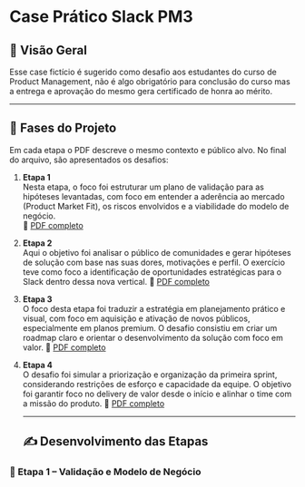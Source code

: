# Case Prático Slack PM3

## 🧭 Visão Geral
Esse case fictício é sugerido como desafio aos estudantes do curso de Product Management, não é algo obrigatório para conclusão do curso mas a entrega e aprovação do mesmo gera certificado de honra ao mérito. 

---

## 🧩 Fases do Projeto

Em cada etapa o PDF descreve o mesmo contexto e público alvo. No final do arquivo, são apresentados os desafios:

1. **Etapa 1**  
Nesta etapa, o foco foi estruturar um plano de validação para as hipóteses levantadas, com foco em entender a aderência ao mercado (Product Market Fit), os riscos envolvidos e a viabilidade do modelo de negócio.  
   📄 [PDF completo](https://github.com/kelvin1muller/Case-Pratico-PM3/blob/main/pdfs/Case%20Slack_parte_1.pdf)
2. **Etapa 2**  
Aqui o objetivo foi analisar o público de comunidades e gerar hipóteses de solução com base nas suas dores, motivações e perfil. O exercício teve como foco a identificação de oportunidades estratégicas para o Slack dentro dessa nova vertical.
   📄 [PDF completo](https://github.com/kelvin1muller/Case-Pratico-PM3/blob/main/pdfs/Case%20Slack_parte_2.pdf)

3. **Etapa 3**  
O foco desta etapa foi traduzir a estratégia em planejamento prático e visual, com foco em aquisição e ativação de novos públicos, especialmente em planos premium. O desafio consistiu em criar um roadmap claro e orientar o desenvolvimento da solução com foco em valor.
   📄 [PDF completo](https://github.com/kelvin1muller/Case-Pratico-PM3/blob/main/pdfs/Case%20Slack_parte_3.pdf)
 
4. **Etapa 4**  
O desafio foi simular a priorização e organização da primeira sprint, considerando restrições de esforço e capacidade da equipe. O objetivo foi garantir foco no delivery de valor desde o início e alinhar o time com a missão do produto.
   📄 [PDF completo](https://github.com/kelvin1muller/Case-Pratico-PM3/blob/main/pdfs/Case%20Slack_parte_4.pdf)

   ---

   ## ✍️ Desenvolvimento das Etapas

### 🔹 Etapa 1 – Validação e Modelo de Negócio
